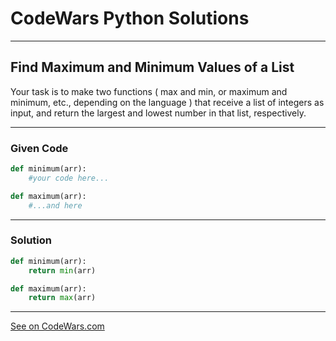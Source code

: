 # CodeWars Python Solutions

---

## Find Maximum and Minimum Values of a List


Your task is to make two functions ( max and min, or maximum and minimum, etc., depending on the language ) that receive a list of integers as input, and return the largest and lowest number in that list, respectively.

---

### Given Code


```python
def minimum(arr):
    #your code here...

def maximum(arr):
    #...and here
```

---

### Solution


```python
def minimum(arr):
    return min(arr)

def maximum(arr):
    return max(arr)
```


-------

[See on CodeWars.com](https://www.codewars.com/kata/577a98a6ae28071780000989/train/python)
